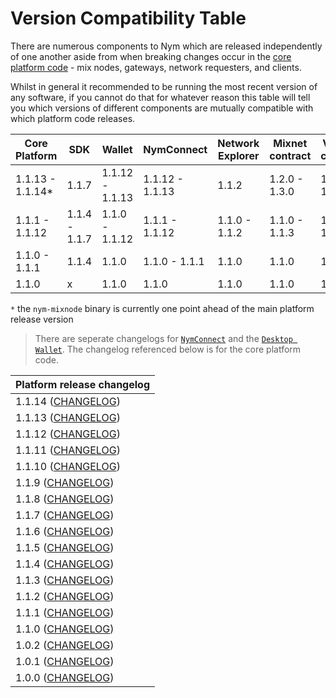 # Version Compatibility Table

There are numerous components to Nym which are released independently of one another aside from when breaking changes occur in the [core platform code](https://github.com/nymtech/nym/) - mix nodes, gateways, network requesters, and clients.  

Whilst in general it recommended to be running the most recent version of any software, if you cannot do that for whatever reason this table will tell you which versions of different components are mutually compatible with which platform code releases.


| Core Platform    | SDK           | Wallet          | NymConnect      | Network Explorer | Mixnet contract | Vesting contract |
| ---------------- | ------------- | --------------- | --------------- | ---------------- | --------------- | ---------------- |
| 1.1.13 - 1.1.14* | 1.1.7         | 1.1.12 - 1.1.13 | 1.1.12 - 1.1.13 | 1.1.2            | 1.2.0 - 1.3.0   | 1.2.0 - 1.3.0    |   
| 1.1.1 - 1.1.12   | 1.1.4 - 1.1.7 | 1.1.0 - 1.1.12  | 1.1.1 - 1.1.12  | 1.1.0 - 1.1.2    | 1.1.0 - 1.1.3   | 1.1.0  - 1.1.3   |
| 1.1.0 - 1.1.1    | 1.1.4         | 1.1.0           | 1.1.0 - 1.1.1   | 1.1.0            | 1.1.0           | 1.1.0            |
| 1.1.0            | x             | 1.1.0           | 1.1.0           | 1.1.0            | 1.1.0           | 1.1.0            |

`*` the `nym-mixnode` binary is currently one point ahead of the main platform release version 

> There are seperate changelogs for [`NymConnect`](https://github.com/nymtech/nym/blob/release/{{platform_release_version}}/nym-connect/CHANGELOG.md) and the [`Desktop Wallet`](https://github.com/nymtech/nym/blob/release/{{platform_release_version}}/nym-wallet/CHANGELOG.md). The changelog referenced below is for the core platform code. 

| Platform release changelog                                                               |
| ---------------------------------------------------------------------------------------- |
| 1.1.14 ([CHANGELOG](https://github.com/nymtech/nym/blob/release/v1.1.14/CHANGELOG.md))   |
| 1.1.13 ([CHANGELOG](https://github.com/nymtech/nym/blob/release/v1.1.13/CHANGELOG.md))   |
| 1.1.12 ([CHANGELOG](https://github.com/nymtech/nym/blob/release/v1.1.12/CHANGELOG.md))   |
| 1.1.11 ([CHANGELOG](https://github.com/nymtech/nym/blob/release/v1.1.11/CHANGELOG.md))   | 
| 1.1.10 ([CHANGELOG](https://github.com/nymtech/nym/blob/release/v1.1.10/CHANGELOG.md))   |  
| 1.1.9 ([CHANGELOG](https://github.com/nymtech/nym/blob/release/v1.1.9/CHANGELOG.md))     | 
| 1.1.8 ([CHANGELOG](https://github.com/nymtech/nym/blob/release/v1.1.8/CHANGELOG.md))     | 
| 1.1.7 ([CHANGELOG](https://github.com/nymtech/nym/blob/release/v1.1.7/CHANGELOG.md))     | 
| 1.1.6 ([CHANGELOG](https://github.com/nymtech/nym/blob/release/v1.1.6/CHANGELOG.md))     | 
| 1.1.5 ([CHANGELOG](https://github.com/nymtech/nym/blob/release/v1.1.5/CHANGELOG.md))     | 
| 1.1.4 ([CHANGELOG](https://github.com/nymtech/nym/blob/release/v1.1.4/CHANGELOG.md))     | 
| 1.1.3 ([CHANGELOG](https://github.com/nymtech/nym/blob/release/v1.1.3/CHANGELOG.md))     |
| 1.1.2 ([CHANGELOG](https://github.com/nymtech/nym/blob/release/v1.1.2/CHANGELOG.md))     |
| 1.1.1 ([CHANGELOG](https://github.com/nymtech/nym/blob/release/v1.1.1/CHANGELOG.md))     |
| 1.1.0 ([CHANGELOG](https://github.com/nymtech/nym/blob/release/v1.1.0/CHANGELOG.md))     |
| 1.0.2 ([CHANGELOG](https://github.com/nymtech/nym/blob/nym-binaries-1.0.2/CHANGELOG.md)) |
| 1.0.1 ([CHANGELOG](https://github.com/nymtech/nym/blob/nym-binaries-1.0.1/CHANGELOG.md)) |
| 1.0.0 ([CHANGELOG](https://github.com/nymtech/nym/blob/nym-binaries-1.0.0/CHANGELOG.md)) |

